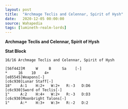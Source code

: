 ```yaml
---
layout: post
title:  "Archmage Teclis and Celennar, Spirit of Hysh"
date:   2020-12-05 00:00:00
source: Wahapedia
tags: [lumineth-realm-lords]
---
```


**Archmage Teclis and Celennar, Spirit of Hysh**

**Stat Block**
```
16/16 Archmage Teclis and Celennar, Spirit of Hysh
```

```
[56f442]M     W     B     Sa    [-]
*     16    10    4+    
[e85545]Weapons[-]
[c6c930]Lunar Staff[-]
18"    A:1    H:2+   W:2+   R:-3   D:D6  
[c6c930]Sword of Teclis[-]
1"     A:2    H:4+   W:2+   R:-3   D:D3  
[c6c930]Moonbright Talons[-]
1"     A:*    H:3+   W:3+   R:-2   D:2   
```
    